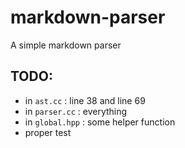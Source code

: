 # markdown-parser
A simple markdown parser


## TODO:
- in `ast.cc` : line 38 and line 69
- in `parser.cc` : everything
- in `global.hpp` : some helper function
- proper test